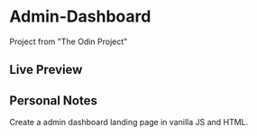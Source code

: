 # Admin-Dashboard
Project from "The Odin Project"

## Live Preview

## Personal Notes
Create a admin dashboard landing page in vanilla JS and HTML.
